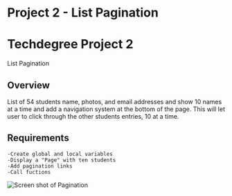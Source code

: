 # Project 2 - List Pagination 

# Techdegree Project 2
List Pagination 

## Overview
List of 54 students name, photos, and email addresses and show 10 names at a time and add a navigation system at the bottom of the page. This will let user to click through the other students entries, 10 at a time. 

## Requirements
```
-Create global and local variables 
-Display a "Page" with ten students 
-Add pagination links
-Call fuctions 

```

![Screen shot of Pagination](file:///Users/marioalmanza/Desktop/Treehouse%20Projects/Techdegree-project-2/Images%20/image1.png)
